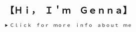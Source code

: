
<h1>【﻿Ｈｉ，　Ｉ＇ｍ　Ｇｅｎｎａ】</h1>

<details>
  <summary>
  ﻿Ｃｌｉｃｋ　ｆｏｒ　ｍｏｒｅ　ｉｎｆｏ　ａｂｏｕｔ　ｍｅ
  </summary>
</detials>
<br/>
<br/>
<div>
  ♥ Through my journey as a professional modern dancer and yoga/fitness instructor I found an interest in learning to code. Finally, I decided it was time I stop thinking about it and start learning. While performing professionally for Artichoke Dance Company, a company member I danced with was a full time Software Engineer while dancing professionally part time. Once I started to teach myself to code I would often ask him questions on what I had just learned. I thought it was so great to be asking coding advice from a fellow dancer, I never would have thought! Also, through my career in yoga and fitness with Corepower Yoga and Jane DO I have had the pleasure of connecting with so many awesome professionals in the tech industry I knew coding was the perfect next step for me. Shortly after I began my coding journey, my husband and I moved to San Francisco from NYC due to a new job opportunity. While in San Francisco, I found Rithm School coding bootcamp and after doing my research I knew I had to interview. I am now a graduate of Rithm school and ready to start my new journey in the tech industry! My journey to becoming a Software Engineer has definitely been a non-traditional one, but I wouldn't change it. It has made me the engineer and person I am today. I am passionate about coding as well as physical and mental health, if you share any of my passions, or just want to chat, please reach out to me, I'd love to hear from you! ♥
</div>
<br/>


😊[ＬｉｎｋｅｄＩｎ](www.linkedin.com/in/genna-mergola)
<br/>
<br/>
✉️ [Ｅｍａｉｌ](gennamergola@gmail.com)
<br/>
<br/>
🙋‍♀️[Ｐｏｒｔｆｏｌｉｏ](https://gennakearney.com/)

